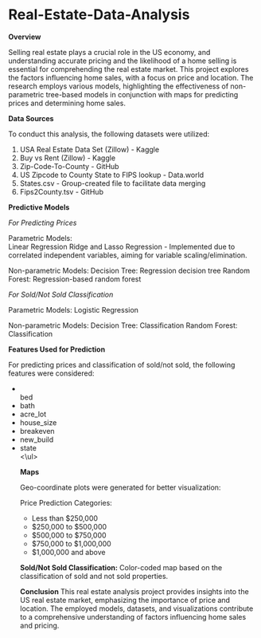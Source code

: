 # Real-Estate-Data-Analysis

**Overview**

Selling real estate plays a crucial role in the US economy, and understanding accurate pricing and the likelihood of a home selling is essential for comprehending the real estate market. This project explores the 
factors influencing home sales, with a focus on price and location. The research employs various models, highlighting the effectiveness of non-parametric tree-based models in conjunction with maps for predicting 
prices and determining home sales.

<be>

**Data Sources**

To conduct this analysis, the following datasets were utilized:

1. USA Real Estate Data Set (Zillow) - Kaggle
2. Buy vs Rent (Zillow) - Kaggle
3. Zip-Code-To-County - GitHub
4. US Zipcode to County State to FIPS lookup - Data.world
5. States.csv - Group-created file to facilitate data merging
6. Fips2County.tsv - GitHub

**Predictive Models**

_For Predicting Prices_

Parametric Models:<br>
Linear Regression
Ridge and Lasso Regression - Implemented due to correlated independent variables, aiming for variable scaling/elimination.

Non-parametric Models:
Decision Tree: Regression decision tree
Random Forest: Regression-based random forest

_For Sold/Not Sold Classification_

Parametric Models:
Logistic Regression

Non-parametric Models:
Decision Tree: Classification
Random Forest: Classification

**Features Used for Prediction**

For predicting prices and classification of sold/not sold, the following features were considered:

<ul>
  <li></li>bed</li>
  <li>bath</li>
  <li>acre_lot</li>
  <li>house_size</li>
  <li>breakeven</li>
  <li>new_build</li>
  <li>state</li>
<\ul>

**Maps**

Geo-coordinate plots were generated for better visualization:

Price Prediction Categories:
<ul>
  <li>Less than $250,000</li>
  <li>$250,000 to $500,000</li>
  <li>$500,000 to $750,000</li>
  <li>$750,000 to $1,000,000</li>
  <li>$1,000,000 and above</li>
</ul>

**Sold/Not Sold Classification:**
Color-coded map based on the classification of sold and not sold properties.

**Conclusion**
This real estate analysis project provides insights into the US real estate market, emphasizing the importance of price and location. The employed models, datasets, and visualizations contribute to a 
comprehensive understanding of factors influencing home sales and pricing.
